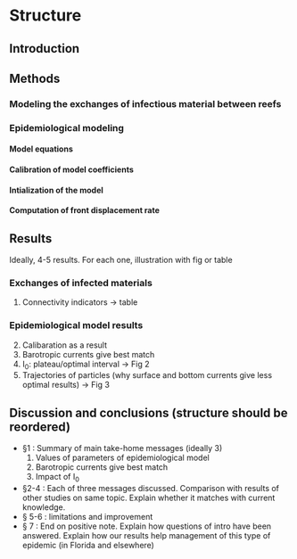 # Structure

## Introduction

## Methods

### Modeling the exchanges of infectious material between reefs

### Epidemiological modeling

#### Model equations
#### Calibration of model coefficients
#### Intialization of the model
#### Computation of front displacement rate

## Results
Ideally, 4-5 results. For each one, illustration with fig or table
### Exchanges of infected materials
1. Connectivity indicators &rarr; table

### Epidemiological model results
2. Calibaration as a result
3. Barotropic currents give best match
3. I<sub>0</sub>: plateau/optimal interval &rarr; Fig 2
4. Trajectories of particles (why surface and bottom currents give less optimal results) &rarr; Fig 3

## Discussion and conclusions (structure should be reordered)

* §1 : Summary of main take-home messages (ideally 3)
  1. Values of parameters of epidemiological model
  2. Barotropic currents give best match
  2. Impact of I<sub>0</sub>
* §2-4 : Each of three messages discussed. Comparison with results of other studies on same topic. Explain whether it matches with current knowledge.
* § 5-6 : limitations and improvement
* § 7 : End on positive note. Explain how questions of intro have been answered. Explain how our results help management of this type of epidemic (in Florida and elsewhere)